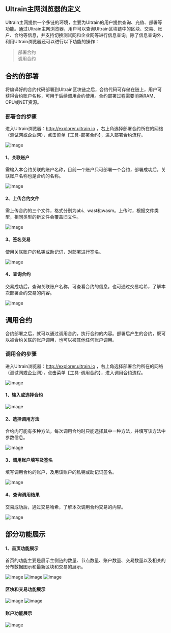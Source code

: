 ## Ultrain主网浏览器的定义

Ultrain主网提供一个多链的环境，主要为Ultrain的用户提供查询、充值、部署等功能。通过Ultrain主网浏览器，用户可以查询Ultrain区块链中的区块、交易、账户、合约等信息，并支持切换测试网和企业网等进行信息查询。除了信息查询外，利用Ultrain浏览器还可以进行以下功能的操作：     
>部署合约  
>调用合约  

## 合约的部署  

将编译好的合约代码部署到Ultrain区块链之后，合约代码可存储在链上，用户可获得合约账户名称，可用于后续调用合约使用。合约部署过程需要消耗RAM、CPU或NET资源。

### 部署合约步骤  

进入Ultrain浏览器：http://explorer.ultrain.io ，右上角选择部署合约所在的网络（测试网或企业网），点击菜单【工具-部署合约】，进入部署合约流程。

![image](https://user-images.githubusercontent.com/44561751/61106285-3cee6800-a4af-11e9-8170-190f4e28fb8d.png)

#### 1、关联账户  
需输入本合约关联的账户名称，目前一个账户只可部署一个合约，部署成功后，关联账户名称也是合约的名称。

![image](https://user-images.githubusercontent.com/44561751/61106340-71622400-a4af-11e9-8bad-f16bcd2ed2d7.png)

#### 2、上传合约文件  
需上传合约的三个文件，格式分别为abi、wast和wasm。上传时，根据文件类型，相同类型的新文件会覆盖旧文件。

![image](https://user-images.githubusercontent.com/44561751/61106938-2fd27880-a4b1-11e9-82d3-313e9b9bbf4e.png)

#### 3、签名交易

使用关联账户的私钥或助记词，对部署进行签名。

![image](https://user-images.githubusercontent.com/44561751/61106944-32cd6900-a4b1-11e9-9ecc-101275aee052.png)

#### 4、查询合约

交易成功后，查询关联账户名称，可查看合约的信息。也可通过交易哈希，了解本次部署合约交易的内容。

![image](https://user-images.githubusercontent.com/44561751/61106511-f9e0c480-a4af-11e9-97dd-eaf075830be2.png)

## 调用合约

合约部署之后，就可以通过调用合约，执行合约的内容。部署后产生的合约，既可以被合约关联的账户调用，也可以被其他任何账户调用。

### 调用合约步骤

进入Ultrain浏览器：http://explorer.ultrain.io ，右上角选择部署合约所在的网络（测试网或企业网），点击菜单【工具-调用合约】，进入调用合约流程。

![image](https://user-images.githubusercontent.com/44561751/61106285-3cee6800-a4af-11e9-8170-190f4e28fb8d.png)

#### 1、输入或选择合约

![image](https://user-images.githubusercontent.com/44561751/61106683-74a9df80-a4b0-11e9-9c70-6b270b2513a7.png)

#### 2、选择调用方法

合约内可能有多种方法，每次调用合约时只能选择其中一种方法，并填写该方法中参数信息。

![image](https://user-images.githubusercontent.com/44561751/61106838-eb46dd00-a4b0-11e9-9f00-7308e0ee1b3b.png)

#### 3、调用账户填写及签名

填写调用合约的账户，及用该账户的私钥或助记词签名。

![image](https://user-images.githubusercontent.com/44561751/61106886-09144200-a4b1-11e9-90be-a53bf4e87f23.png)

#### 4、查询调用结果

交易成功后，通过交易哈希，了解本次调用合约交易的内容。

![image](https://user-images.githubusercontent.com/44561751/61106896-0e718c80-a4b1-11e9-9a2b-5f94b6f7a950.png)


## 部分功能展示

#### 1、首页功能展示

首页的功能主要是展示主侧链的数量、节点数量、账户数量、交易数量以及相关的分布数据图示和最新区块和交易的展示。

![image](https://user-images.githubusercontent.com/44561751/61107013-64decb00-a4b1-11e9-87d8-9922d371efbf.png)
![image](https://user-images.githubusercontent.com/44561751/61107044-71fbba00-a4b1-11e9-901e-6bdac3dba350.png)
![image](https://user-images.githubusercontent.com/44561751/61107056-7b852200-a4b1-11e9-866b-0216c2207293.png)

#### 区块和交易功能展示  
![image](https://user-images.githubusercontent.com/44561751/61107099-95266980-a4b1-11e9-84b8-6fed1834346a.png)
![image](https://user-images.githubusercontent.com/44561751/61107117-a1122b80-a4b1-11e9-92a2-1669d7df67a4.png)


#### 账户功能展示

![image](https://user-images.githubusercontent.com/44561751/61107135-b5562880-a4b1-11e9-90ff-25bd1c66d0bb.png)